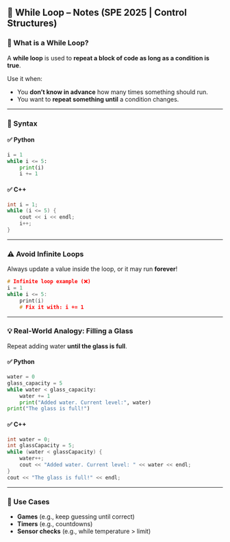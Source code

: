 ## 📘 While Loop – Notes (SPE 2025 | Control Structures)

### 🧠 What is a While Loop?

A **while loop** is used to **repeat a block of code as long as a condition is true**.

Use it when:

- You **don’t know in advance** how many times something should run.
- You want to **repeat something until** a condition changes.

---

### 🔁 Syntax

#### ✅ Python

```python
i = 1 
while i <= 5:     
	print(i)     
	i += 1
```

#### ✅ C++

```c++
int i = 1; 
while (i <= 5) {     
	cout << i << endl;     
	i++; 
}
```

---

### ⚠️ Avoid Infinite Loops

Always update a value inside the loop, or it may run **forever**!

```c++
# Infinite loop example (❌) 
i = 1 
while i <= 5:     
	print(i) 
	# Fix it with: i += 1
```

---

### 💡 Real-World Analogy: Filling a Glass

Repeat adding water **until the glass is full**.

#### ✅ Python

```python
water = 0 
glass_capacity = 5 
while water < glass_capacity:     
	water += 1     
	print("Added water. Current level:", water) 
print("The glass is full!")
```

#### ✅ C++

```c++
int water = 0; 
int glassCapacity = 5; 
while (water < glassCapacity) {     
	water++;     
	cout << "Added water. Current level: " << water << endl; 
} 
cout << "The glass is full!" << endl;
```

---

### 🔄 Use Cases

- **Games** (e.g., keep guessing until correct)
- **Timers** (e.g., countdowns)
- **Sensor checks** (e.g., while temperature > limit)